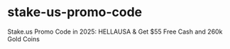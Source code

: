 # stake-us-promo-code
Stake.us Promo Code in 2025: HELLAUSA &amp; Get $55 Free Cash and 260k Gold Coins
